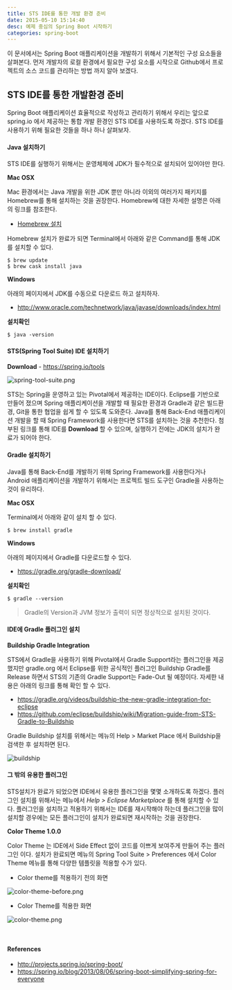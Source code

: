 ```yaml
---
title: STS IDE를 통한 개발 환경 준비
date: 2015-05-10 15:14:40
desc: 예제 중심의 Spring Boot 시작하기
categories: spring-boot
---
```

 이 문서에서는 Spring Boot 애플리케이션을 개발하기 위해서 기본적인 구성 요소들을 살펴본다. 먼저 개발자의 로컬 환경에서 필요한 구성 요소를 시작으로 Github에서 프로젝트의 소스 코드를 관리하는 방법 까지 알아 보겠다.

## STS IDE를 통한 개발환경 준비

Spring Boot 애플리케이션 효율적으로 작성하고 관리하기 위해서 우리는 앞으로 spring.io 에서 제공하는 통합 개발 환경인 STS IDE를 사용하도록 하겠다. STS IDE를 사용하기 위해 필요한 것들을 하나 하나 살펴보자.

#### Java 설치하기

STS IDE를 실행하기 위해서는 운영체제에 JDK가 필수적으로 설치되어 있어야만 한다.

**Mac OSX**

Mac 환경에서는 Java 개발을 위한 JDK 뿐만 아니라 이외의 여러가지 패키지를 Homebrew를 통해 설치하는 것을 권장한다. Homebrew에 대한 자세한 설명은 아래의 링크를 참조한다.

- [Homebrew 설치](https://github.com/wjdsupj/stunstun-wiki/blob/master/AWS/2016-10-03-local-install-homebrew.md)

Homebrew 설치가 완료가 되면 Terminal에서 아래와 같은 Command를 통해 JDK를 설치할 수 있다.

````
$ brew update
$ brew cask install java
````

**Windows**

아래의 페이지에서 JDK를 수동으로 다운로드 하고 설치하자.

- http://www.oracle.com/technetwork/java/javase/downloads/index.html

**설치확인**

```
$ java -version
```

#### STS(Spring Tool Suite) IDE  설치하기

**Download** - https://spring.io/tools

![spring-tool-suite.png](http://image.toast.com/aaaaahq/spring-tool-suite.png)

STS는 Spring을 운영하고 있는 Pivotal에서 제공하는 IDE이다. Eclipse를 기반으로 만들어 졌으며 Spring 애플리케이션을 개발할 때 필요한 환경과 Gradle과 같은 빌드환경, Git을 통한 협업을 쉽게 할 수 있도록 도와준다. Java를 통해 Back-End 애플리케이션 개발을 할 때 Spring Framework를 사용한다면 STS를 설치하는 것을 추천한다. 첨부된 링크를 통해 IDE를 **Download** 할 수 있으며, 실행하기 전에는 JDK의 설치가 완료가 되어야 한다.

#### Gradle 설치하기 

Java를 통해 Back-End를 개발하기 위해 Spring Framework를 사용한다거나 Android 애플리케이션을 개발하기 위해서는 프로젝트 빌드 도구인 Gradle을 사용하는 것이 유리하다. 

**Mac OSX**

Terminal에서 아래와 같이 설치 할 수 있다. 

```
$ brew install gradle
```

**Windows**

아래의 페이지에서 Gradle를 다운로드할 수 있다.

- https://gradle.org/gradle-download/

**설치확인**

```
$ gradle --version
```

> Gradle의 Version과 JVM 정보가 출력이 되면 정상적으로 설치된 것이다.

#### IDE에 Gradle 플러그인 설치

**Buildship Gradle Integration**

STS에서 Gradle을 사용하기 위해 Pivotal에서 Gradle Support라는 플러그인을 제공했지만 gradle.org 에서 Eclipse를 위한 공식적인 플러그인 Buildship Gradle를 Release 하면서 STS의 기존의 Gradle Support는 Fade-Out 될 예정이다. 자세한 내용은 아래의 링크를 통해 확인 할 수 있다.

- https://gradle.org/videos/buildship-the-new-gradle-integration-for-eclipse
- https://github.com/eclipse/buildship/wiki/Migration-guide-from-STS-Gradle-to-Buildship

Gradle Buildship 설치를 위해서는 메뉴의 Help > Market Place 에서 Buildship을 검색한 후 설치하면 된다.

![buildship](http://image.toast.com/aaaaahq/buildship.png)


#### 그 밖의 유용한 플러그인

STS설치가 완료가 되었으면 IDE에서 유용한 플러그인을 몇몇 소개하도록 하겠다. 플러그인 설치를 위해서는 메뉴에서 _Help > Eclipse Marketplace_ 를 통해 설치할 수 있다. 플러그인을 설치하고 적용하기 위해서는 IDE를 재시작해야 하는데 플러그인을 많이 설치할 경우에는 모든 플러그인이 설치가 완료되면 재시작하는 것을 권장한다.

**Color Theme 1.0.0**

Color Theme 는 IDE에서 Side Effect 없이 코드를 이쁘게 보여주게 만들어 주는 플러그인 이다. 설치가 완료되면 메뉴의 Spring Tool Suite > Preferences 에서 Color Theme 메뉴를 통해 다양한 템플릿을 적용할 수가 있다.

- Color theme를 적용하기 전의 화면

![color-theme-before.png](http://image.toast.com/aaaaahq/color-theme-before.png)

- Color Theme를 적용한 화면

![color-theme.png](http://image.toast.com/aaaaahq/color-theme.png)


<br>

#### References

- http://projects.spring.io/spring-boot/
- https://spring.io/blog/2013/08/06/spring-boot-simplifying-spring-for-everyone
